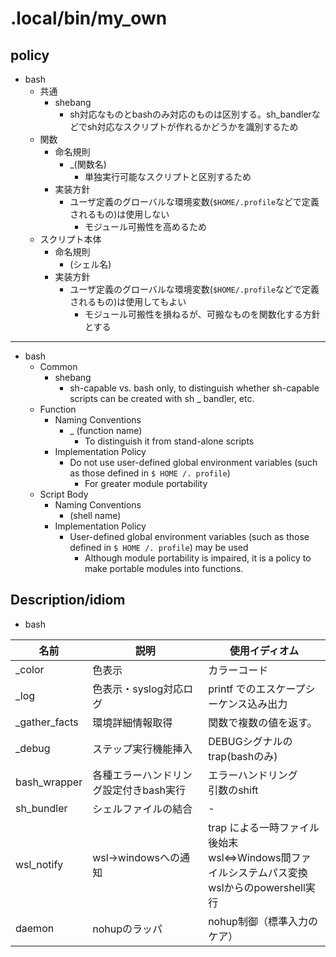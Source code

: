 # .local/bin/my_own

## policy

* bash
  * 共通
    * shebang
      * sh対応なものとbashのみ対応のものは区別する。sh_bandlerなどでsh対応なスクリプトが作れるかどうかを識別するため
  * 関数
    * 命名規則
      * _(関数名)
        * 単独実行可能なスクリプトと区別するため
    * 実装方針
      * ユーザ定義のグローバルな環境変数(`$HOME/.profile`などで定義されるもの)は使用しない
        * モジュール可搬性を高めるため
  * スクリプト本体
    * 命名規則
      * (シェル名)
    * 実装方針
      * ユーザ定義のグローバルな環境変数(`$HOME/.profile`などで定義されるもの)は使用してもよい
        * モジュール可搬性を損ねるが、可搬なものを関数化する方針とする

---

* bash
  * Common
    * shebang
      * sh-capable vs. bash only, to distinguish whether sh-capable scripts can be created with sh _ bandler, etc.
  * Function
    * Naming Conventions
      * _ (function name)
        * To distinguish it from stand-alone scripts
    * Implementation Policy
      * Do not use user-defined global environment variables (such as those defined in ` $ HOME /. profile `)
        * For greater module portability
  * Script Body
    * Naming Conventions
      * (shell name)
    * Implementation Policy
      * User-defined global environment variables (such as those defined in ` $ HOME /. profile `) may be used
        * Although module portability is impaired, it is a policy to make portable modules into functions.

## Description/idiom

* bash

名前 | 説明 | 使用イディオム |
--- | --- | --- |
_color | 色表示 | カラーコード |
_log | 色表示・syslog対応ログ | printf でのエスケープシーケンス込み出力 |
_gather_facts | 環境詳細情報取得 | 関数で複数の値を返す。 |
_debug | ステップ実行機能挿入 | DEBUGシグナルのtrap(bashのみ) |
bash_wrapper | 各種エラーハンドリング設定付きbash実行 | エラーハンドリング<br>引数のshift |
sh_bundler | シェルファイルの結合 | - |
wsl_notify | wsl→windowsへの通知 | trap による一時ファイル後始末<br>wsl⇔Windows間ファイルシステムパス変換<br>wslからのpowershell実行 |
daemon | nohupのラッパ | nohup制御（標準入力のケア） |

